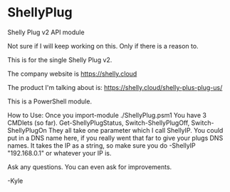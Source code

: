 # ShellyPlug
Shelly Plug v2 API module

Not sure if I will keep working on this. Only if there is a reason to. 

This is for the single Shelly Plug v2.

The company website is https://shelly.cloud

The product I'm talking about is: https://shelly.cloud/shelly-plus-plug-us/

This is a PowerShell module. 

How to Use:
Once you import-module ./ShellyPlug.psm1
You have 3 CMDlets (so far).
Get-ShellyPlugStatus, Switch-ShellyPlugOff, Switch-ShellyPlugOn
They all take one parameter which I call ShellyIP. You could put in a DNS name here, if you really went that far to give your plugs DNS names. It takes the 
IP as a string, so make sure you do -ShellyIP "192.168.0.1" or whatever your IP is. 

Ask any questions. You can even ask for improvements. 

-Kyle
